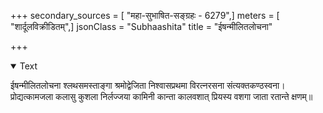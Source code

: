 +++
secondary_sources = [ "महा-सुभाषित-सङ्ग्रहः - 6279",]
meters = [ "शार्दूलविक्रीडितम्",]
jsonClass = "Subhaashita"
title = "ईषन्मीलितलोचना"

+++

<details open><summary>Text</summary>

ईषन्मीलितलोचना श्लथसमस्ताङ्गा श्रमोद्वेजिता निश्वासप्रथमा विरत्नरसना संत्यक्तकण्ठस्वना।  
प्रोद्यत्कामजला कलासु कुशला निर्लज्जया कामिनी कान्ता कालवशात् प्रियस्य वशगा जाता रतान्ते क्षणम्॥
</details>
